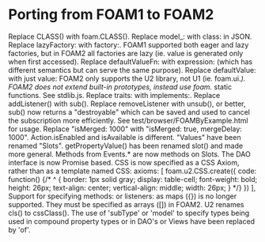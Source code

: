 # Porting from FOAM1 to FOAM2

Replace CLASS() with foam.CLASS().
Replace model_: with class: in JSON.
Replace lazyFactory: with factory:. FOAM1 supported both eager and lazy factories, but in FOAM2 all factories are lazy (ie. value is generated only when first accessed).
Replace defaultValueFn: with expression: (which has different semantics but can serve the same purpose).
Replace defaultValue: with just value:
FOAM2 only supports the U2 library, not U1 (ie. foam.ui.*).
FOAM2 does not extend built-in prototypes, instead use foam.* static functions. See stdlib.js.
Replace traits: with implements:.
Replace addListener() with sub().
Replace removeListener with unsub(), or better, sub() now returns a "destroyable" which can be saved and used to cancel the subscription more efficiently.  See test/browser/FOAMByExample.html for usage.
Replace "isMerged: 1000" with "isMerged: true, mergeDelay: 1000".
Action.isEnabled and isAvailable is different.
"Values" have been renamed "Slots".
getPropertyValue() has been renamed slot() and made more general.
Methods from Events.* are now methods on Slots.
The DAO interface is now Promise based.
CSS is now specified as a CSS Axiom, rather than as a template named CSS:
  axioms: [
    foam.u2.CSS.create({
      code: function() {/*
      ^ {
        border: 1px solid gray;
        display: table-cell;
        font-weight: bold;
        height: 26px;
        text-align: center;
        vertical-align: middle;
        width: 26px;
      }
      */}
    })
  ],
Support for specifying methods: or listeners: as maps ({}) is no longer supported. They must be specified as arrays ([]) in FOAM2.
U2 renames cls() to cssClass().
The use of 'subType' or 'model' to specify types being used in compound property types or in DAO's or Views have been replaced by 'of'. 

